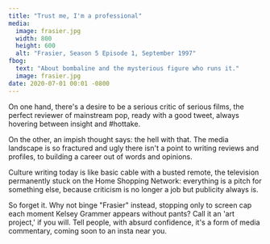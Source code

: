 ```yaml
---
title: "Trust me, I'm a professional"
media:
  image: frasier.jpg
  width: 800
  height: 600
  alt: "Frasier, Season 5 Episode 1, September 1997"
fbog:
  text: "About bombaline and the mysterious figure who runs it."
  image: frasier.jpg
date: 2020-07-01 00:01 -0800
---
```

On one hand, there's a desire to be a serious critic of serious films, the perfect reviewer of mainstream pop, ready with a good tweet, always hovering between insight and #hottake.

On the other, an impish thought says: the hell with that. The media landscape is so fractured and ugly there isn't a point to writing reviews and profiles, to building a career out of words and opinions.

Culture writing today is like basic cable with a busted remote, the television permanently stuck on the Home Shopping Network: everything is a pitch for something else, because criticism is no longer a job but publicity always is.

So forget it. Why not binge "Frasier" instead, stopping only to screen cap each moment Kelsey Grammer appears without pants? Call it an 'art project,' if you will. Tell people, with absurd confidence, it's a form of media commentary, coming soon to an insta near you.
